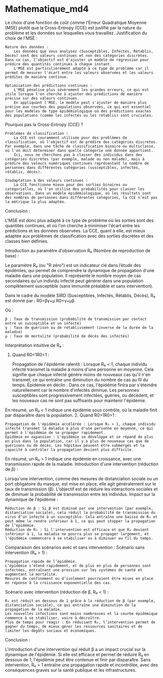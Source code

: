 # Mathematique_md4

Le choix d'une fonction de coût comme l'Erreur Quadratique Moyenne (MSE) plutôt que la Cross-Entropy (CCE) est justifié par la nature du problème et les données sur lesquelles vous travaillez.
Justification du choix de l'MSE :

    Nature des données :
        Les données que vous analysez (Susceptibles, Infectés, Rétablis, Décès) sont des valeurs continues et non des catégories discrètes. Dans ce cas, l’objectif est d'ajuster un modèle de régression pour prédire des quantités continues à chaque instant.
        L'MSE est particulièrement adapté à ce type de problème car il permet de mesurer l'écart entre les valeurs observées et les valeurs prédites de manière continue.

    Optimisation des prédictions continues :
        L'MSE pénalise plus sévèrement les grandes erreurs, ce qui est utile lorsque l'on cherche à ajuster des prédictions de manière précise sur des valeurs continues.
        En appliquant l'MSE, le modèle peut s'ajuster de manière plus précise aux courbes des populations observées, ce qui est essentiel pour les modèles de type épidémiologique où des prédictions exactes des populations (comme les infectés ou les rétablis) sont cruciales.

Pourquoi pas la Cross-Entropy (CCE) ?

    Problèmes de classification :
        La CCE est couramment utilisée pour des problèmes de classification, où l'objectif est de prédire des catégories discrètes. Par exemple, dans une tâche de classification binaire ou multiclasse, où l'on doit déterminer dans quelle catégorie une donnée appartient.
        Ici, nous ne cherchons pas à classer des individus dans des catégories discrètes (par exemple, malade ou non malade), mais à prédire des valeurs numériques continues représentant le nombre de personnes dans différentes catégories (susceptibles, infectés, rétablis, décès).

    Inadaptation à des valeurs continues :
        La CCE fonctionne mieux pour des sorties binaires ou catégorielles, où l'on utilise des probabilités pour classer les observations. Dans un modèle épidémiologique, où les résultats sont des nombres de personnes dans différentes catégories, la CCE n’est pas la métrique la plus adaptée.

Conclusion :

L'MSE est donc plus adapté à ce type de problème où les sorties sont des quantités continues, et où l'on cherche à minimiser l'écart entre les prédictions et les données observées. La CCE, quant à elle, est mieux adaptée aux problèmes de classification avec des sorties discrètes et des classes bien définies.





Introduction au paramètre d'observation R₀ (Nombre de reproduction de base) :

Le paramètre R₀ (ou "R zéro") est un indicateur clé dans l’étude des épidémies, qui permet de comprendre la dynamique de propagation d'une maladie dans une population. Il représente le nombre moyen de cas secondaires qu'un individu infecté peut générer dans une population complètement susceptible (sans immunité préalable et sans intervention).

Dans le cadre du modèle SIRD (Susceptibles, Infectés, Rétablis, Décès), R₀ est donné par :
R0=βγ+μ
R0​=γ+μβ​

Où :

    β : Taux de transmission (probabilité de transmission par contact entre un susceptible et un infecté)
    γ : Taux de guérison ou de rétablissement (inverse de la durée de la maladie)
    μ : Taux de mortalité (probabilité de décès des infectés)

Interprétation intuitive de R₀ :
1. Quand R0<1R0​<1 :

    Propagation de l'épidémie ralentit : Lorsque R₀ < 1, chaque individu infecté transmet la maladie à moins d'une personne en moyenne. Cela signifie que chaque infecté génère moins de nouveaux cas qu'il n'en transmet, ce qui entraîne une diminution du nombre de cas au fil du temps.
    Épidémie en déclin : Dans ce cas, l'épidémie finira par s'éteindre naturellement car le nombre d'infectés diminue. Les personnes susceptibles sont progressivement infectées, guéries, ou décèdent, et les nouveaux cas ne sont pas suffisants pour maintenir l'épidémie.

En résumé, un R₀ < 1 indique une épidémie sous contrôle, où la maladie finit par disparaître dans la population.
2. Quand R0>1R0​>1 :

    Propagation de l'épidémie accélérée : Lorsque R₀ > 1, chaque individu infecté transmet la maladie à plus d'une personne en moyenne, ce qui permet à l'épidémie de se propager rapidement.
    Épidémie en expansion : L'épidémie se développe et se répand de plus en plus dans la population, car il y a plus de nouveaux cas que de guérisons ou de décès. Les hôpitaux peuvent être submergés et la capacité à contrôler la propagation devient plus difficile.

En résumé, un R₀ > 1 indique une épidémie en croissance, avec une transmission rapide de la maladie.
Introduction d'une intervention (réduction de β) :

Lorsqu'une intervention, comme des mesures de distanciation sociale ou un port obligatoire du masque, est mise en place, elle agit généralement sur le taux de transmission (β). L’objectif est de réduire les interactions sociales et de diminuer la probabilité de transmission entre les individus.
Impact sur la dynamique de l'épidémie :

    Réduction de β : Si β est diminué par une intervention (par exemple, distanciation sociale), cela réduit la probabilité de transmission du virus d’un infecté à un susceptible. Cela entraîne une baisse de R₀ et peut même le rendre inférieur à 1, ce qui peut stopper la propagation de l’épidémie.
    Réduction de R₀ : Si l'intervention est efficace et que R₀ devient inférieur à 1, la maladie ne pourra plus se propager largement, et l'épidémie commencera à se stabiliser ou à diminuer au fil du temps.

Comparaison des scénarios avec et sans intervention :
Scénario sans intervention (R₀ > 1) :

    Propagation rapide de l’épidémie.
    L’épidémie s’étend rapidement, et de plus en plus de personnes sont infectées, entraînant une pression sur les systèmes de santé et augmentant la mortalité.
    Mesures de confinement ou d’isolement pourraient être mises en place en réponse à la croissance exponentielle des cas.

Scénario avec intervention (réduction de β, R₀ < 1) :

    R₀ est réduit en dessous de 1 grâce à la réduction de β (par exemple, distanciation sociale), ce qui entraîne une diminution de la propagation de la maladie.
    Les nouvelles infections sont moins nombreuses et la courbe épidémique commence à se stabiliser, voire à décroître.
    Plus de temps pour réagir : En réduisant R₀, l’intervention permet de gagner du temps, de mieux gérer les ressources sanitaires et de limiter les dégâts sociaux et économiques.

Conclusion :

L'introduction d'une intervention qui réduit β a un impact crucial sur la dynamique de l'épidémie. Si elle est efficace et permet de réduire R₀ en dessous de 1, l'épidémie peut être contenue et finir par disparaître. Sans intervention, R₀ > 1 entraîne une propagation rapide et incontrôlée, avec des conséquences graves sur la santé publique et les infrastructures.
